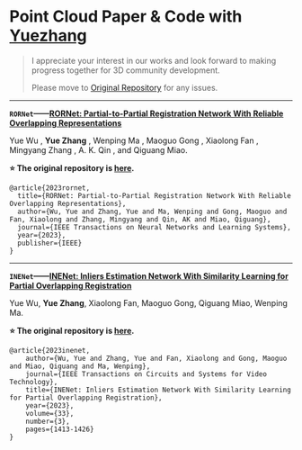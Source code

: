 # Point Cloud Paper & Code with [Yuezhang](https://github.com/superYuezhang)

> I appreciate your interest in our works and look forward to making progress together for 3D community development.
>
> Please move to [Original Repository](https://github.com/superYuezhang) for any issues.
- - -


**`RORNet`——[RORNet: Partial-to-Partial Registration Network With Reliable Overlapping Representations](https://ieeexplore.ieee.org/document/10168979)**

Yue Wu , **Yue Zhang** , Wenping Ma , Maoguo Gong , Xiaolong Fan , Mingyang Zhang , A. K. Qin , and Qiguang Miao.

**⭐️ The original repository is [here](https://github.com/superYuezhang/RORNet).**
```
@article{2023rornet,
  title={RORNet: Partial-to-Partial Registration Network With Reliable Overlapping Representations},
  author={Wu, Yue and Zhang, Yue and Ma, Wenping and Gong, Maoguo and Fan, Xiaolong and Zhang, Mingyang and Qin, AK and Miao, Qiguang},
  journal={IEEE Transactions on Neural Networks and Learning Systems},
  year={2023},
  publisher={IEEE}
}
```
- - -


**`INENet`——[INENet: Inliers Estimation Network With Similarity Learning for Partial Overlapping Registration](https://ieeexplore.ieee.org/document/9915616)**

Yue Wu, **Yue Zhang**, Xiaolong Fan, Maoguo Gong, Qiguang Miao, Wenping Ma.

**⭐️ The original repository is [here](https://github.com/superYuezhang/INENet).**

```
@article{2023inenet,
	author={Wu, Yue and Zhang, Yue and Fan, Xiaolong and Gong, Maoguo and Miao, Qiguang and Ma, Wenping},
	journal={IEEE Transactions on Circuits and Systems for Video Technology}, 
	title={INENet: Inliers Estimation Network With Similarity Learning for Partial Overlapping Registration}, 
	year={2023},
	volume={33},
	number={3},
	pages={1413-1426}
}
```
